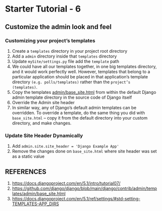 # Starter Tutorial - 6

## Customize the admin look and feel


### Customizing your project’s templates
1. Create a `templates` directory in your project root directory
2. Add a `admin` directory inside that `templates` directory
3. Update `mySite/settings.py` file add the `template` path
4. We could have all our templates together, in one big templates directory, and it would work perfectly well. However, templates that belong to a particular application should be placed in that application’s template directory `(e.g. polls/templates)` rather than the `project’s (templates)`.
5. Copy the templates [admin/base_site.html](https://github.com/django/django/blob/main/django/contrib/admin/templates/admin/base_site.html) from within the default Django admin template directory in the source code of Django itself
6. Override the Admin site header
7. In similar way, any of Django’s default admin templates can be overridden. To override a template, do the same thing you did with `base_site.html` – copy it from the default directory into your custom directory, and make changes.

### Update Site Header Dynamically
1. Add `admin.site.site_header = 'Django Example App'`
2. Remove the changes done on `base_site.html` where site header was set as a static value


## REFERENCES
1. https://docs.djangoproject.com/en/5.1/intro/tutorial07/
2. https://github.com/django/django/blob/main/django/contrib/admin/templates/admin/base_site.html
3. https://docs.djangoproject.com/en/5.1/ref/settings/#std-setting-TEMPLATES-APP_DIRS